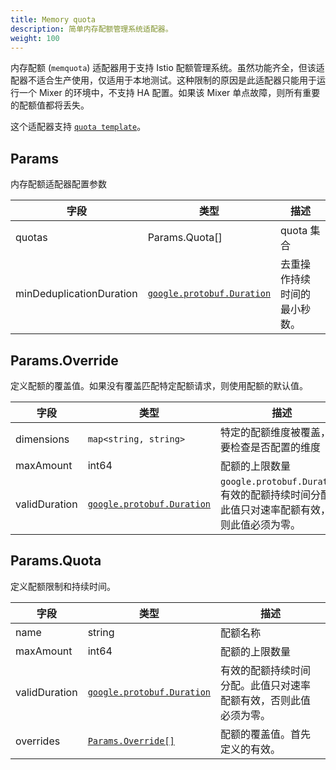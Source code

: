 ```yaml
---
title: Memory quota
description: 简单内存配额管理系统适配器。
weight: 100
---
```


内存配额 (`memquota`) 适配器用于支持 Istio 配额管理系统。虽然功能齐全，但该适配器不适合生产使用，仅适用于本地测试。这种限制的原因是此适配器只能用于运行一个 Mixer 的环境中，不支持 HA 配置。如果该 Mixer 单点故障，则所有重要的配额值都将丢失。

这个适配器支持 [`quota template`](/docs/reference/config/policy-and-telemetry/templates/quota/)。

## Params

内存配额适配器配置参数

| 字段 | 类型 | 描述 |
| --- | --- | --- |
|quotas|Params.Quota[]|quota 集合|
|minDeduplicationDuration|[`google.protobuf.Duration`](https://developers.google.com/protocol-buffers/docs/reference/google.protobuf#google.protobuf.Duration)|去重操作持续时间的最小秒数。|

## Params.Override

定义配额的覆盖值。如果没有覆盖匹配特定配额请求，则使用配额的默认值。

| 字段 | 类型 | 描述 |
| --- | --- | --- |
|dimensions|`map<string, string>`|特定的配额维度被覆盖，需要检查是否配置的维度|
|maxAmount|int64|配额的上限数量|
|validDuration|[`google.protobuf.Duration`](https://developers.google.com/protocol-buffers/docs/reference/google.protobuf#google.protobuf.Duration)|`google.protobuf.Duration` 有效的配额持续时间分配。此值只对速率配额有效，否则此值必须为零。|

## Params.Quota

定义配额限制和持续时间。

| 字段 | 类型 | 描述 |
| --- | --- | --- |
|name|string|配额名称|
|maxAmount|int64|配额的上限数量|
|validDuration|[`google.protobuf.Duration`](https://developers.google.com/protocol-buffers/docs/reference/google.protobuf#google.protobuf.Duration)|有效的配额持续时间分配。此值只对速率配额有效，否则此值必须为零。|
|overrides|[`Params.Override[]`](/docs/reference/config/policy-and-telemetry/adapters/memquota/#Params-Override)|配额的覆盖值。首先定义的有效。|
